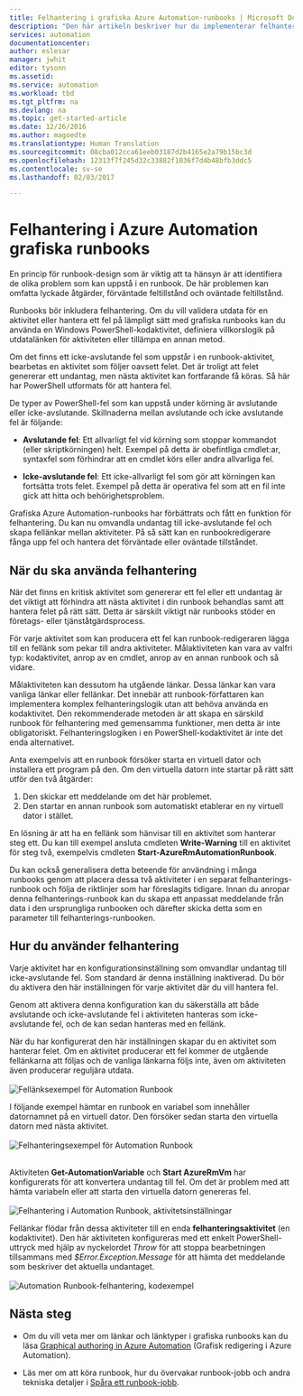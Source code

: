 ```yaml
---
title: Felhantering i grafiska Azure Automation-runbooks | Microsoft Docs
description: "Den här artikeln beskriver hur du implementerar felhanteringslogik i Azure Automation grafiska runbooks."
services: automation
documentationcenter: 
author: eslesar
manager: jwhit
editor: tysonn
ms.assetid: 
ms.service: automation
ms.workload: tbd
ms.tgt_pltfrm: na
ms.devlang: na
ms.topic: get-started-article
ms.date: 12/26/2016
ms.author: magoedte
ms.translationtype: Human Translation
ms.sourcegitcommit: 08cba012cca61eeb03187d2b4165e2a79b15bc3d
ms.openlocfilehash: 12313f7f245d32c33882f1036f7d4b48bfb3ddc5
ms.contentlocale: sv-se
ms.lasthandoff: 02/03/2017

---
```


# <a name="error-handling-in-azure-automation-graphical-runbooks"></a>Felhantering i Azure Automation grafiska runbooks

En princip för runbook-design som är viktig att ta hänsyn är att identifiera de olika problem som kan uppstå i en runbook. De här problemen kan omfatta lyckade åtgärder, förväntade feltillstånd och oväntade feltillstånd.

Runbooks bör inkludera felhantering. Om du vill validera utdata för en aktivitet eller hantera ett fel på lämpligt sätt med grafiska runbooks kan du använda en Windows PowerShell-kodaktivitet, definiera villkorslogik på utdatalänken för aktiviteten eller tillämpa en annan metod.          

Om det finns ett icke-avslutande fel som uppstår i en runbook-aktivitet, bearbetas en aktivitet som följer oavsett felet. Det är troligt att felet genererar ett undantag, men nästa aktivitet kan fortfarande få köras. Så här har PowerShell utformats för att hantera fel.    

De typer av PowerShell-fel som kan uppstå under körning är avslutande eller icke-avslutande. Skillnaderna mellan avslutande och icke avslutande fel är följande:

* **Avslutande fel**: Ett allvarligt fel vid körning som stoppar kommandot (eller skriptkörningen) helt. Exempel på detta är obefintliga cmdlet:ar, syntaxfel som förhindrar att en cmdlet körs eller andra allvarliga fel.

* **Icke-avslutande fel**: Ett icke-allvarligt fel som gör att körningen kan fortsätta trots felet. Exempel på detta är operativa fel som att en fil inte gick att hitta och behörighetsproblem.

Grafiska Azure Automation-runbooks har förbättrats och fått en funktion för felhantering. Du kan nu omvandla undantag till icke-avslutande fel och skapa fellänkar mellan aktiviteter. På så sätt kan en runbookredigerare fånga upp fel och hantera det förväntade eller oväntade tillståndet.  

## <a name="when-to-use-error-handling"></a>När du ska använda felhantering

När det finns en kritisk aktivitet som genererar ett fel eller ett undantag är det viktigt att förhindra att nästa aktivitet i din runbook behandlas samt att hantera felet på rätt sätt. Detta är särskilt viktigt när runbooks stöder en företags- eller tjänståtgärdsprocess.

För varje aktivitet som kan producera ett fel kan runbook-redigeraren lägga till en fellänk som pekar till andra aktiviteter.  Målaktiviteten kan vara av valfri typ: kodaktivitet, anrop av en cmdlet, anrop av en annan runbook och så vidare.

Målaktiviteten kan dessutom ha utgående länkar. Dessa länkar kan vara vanliga länkar eller fellänkar. Det innebär att runbook-författaren kan implementera komplex felhanteringslogik utan att behöva använda en kodaktivitet. Den rekommenderade metoden är att skapa en särskild runbook för felhantering med gemensamma funktioner, men detta är inte obligatoriskt. Felhanteringslogiken i en PowerShell-kodaktivitet är inte det enda alternativet.  

Anta exempelvis att en runbook försöker starta en virtuell dator och installera ett program på den. Om den virtuella datorn inte startar på rätt sätt utför den två åtgärder:

1. Den skickar ett meddelande om det här problemet.
2. Den startar en annan runbook som automatiskt etablerar en ny virtuell dator i stället.

En lösning är att ha en fellänk som hänvisar till en aktivitet som hanterar steg ett. Du kan till exempel ansluta cmdleten **Write-Warning** till en aktivitet för steg två, exempelvis cmdleten **Start-AzureRmAutomationRunbook**.

Du kan också generalisera detta beteende för användning i många runbooks genom att placera dessa två aktiviteter i en separat felhanterings-runbook och följa de riktlinjer som har föreslagits tidigare. Innan du anropar denna felhanterings-runbook kan du skapa ett anpassat meddelande från data i den ursprungliga runbooken och därefter skicka detta som en parameter till felhanterings-runbooken.

## <a name="how-to-use-error-handling"></a>Hur du använder felhantering

Varje aktivitet har en konfigurationsinställning som omvandlar undantag till icke-avslutande fel. Som standard är denna inställning inaktiverad. Du bör du aktivera den här inställningen för varje aktivitet där du vill hantera fel.  

Genom att aktivera denna konfiguration kan du säkerställa att både avslutande och icke-avslutande fel i aktiviteten hanteras som icke-avslutande fel, och de kan sedan hanteras med en fellänk.  

När du har konfigurerat den här inställningen skapar du en aktivitet som hanterar felet. Om en aktivitet producerar ett fel kommer de utgående fellänkarna att följas och de vanliga länkarna följs inte, även om aktiviteten även producerar reguljära utdata.<br><br> ![Fellänksexempel för Automation Runbook](media/automation-runbook-graphical-error-handling/error-link-example.png)

I följande exempel hämtar en runbook en variabel som innehåller datornamnet på en virtuell dator. Den försöker sedan starta den virtuella datorn med nästa aktivitet.<br><br> ![Felhanteringsexempel för Automation Runbook](media/automation-runbook-graphical-error-handling/runbook-example-error-handling.png)<br><br>      

Aktiviteten **Get-AutomationVariable** och **Start AzureRmVm** har konfigurerats för att konvertera undantag till fel.  Om det är problem med att hämta variabeln eller att starta den virtuella datorn genereras fel.<br><br> ![Felhantering i Automation Runbook, aktivitetsinställningar](media/automation-runbook-graphical-error-handling/activity-blade-convertexception-option.png)

Fellänkar flödar från dessa aktiviteter till en enda **felhanteringsaktivitet** (en kodaktivitet). Den här aktiviteten konfigureras med ett enkelt PowerShell-uttryck med hjälp av nyckelordet *Throw* för att stoppa bearbetningen tillsammans med *$Error.Exception.Message* för att hämta det meddelande som beskriver det aktuella undantaget.<br><br> ![Automation Runbook-felhantering, kodexempel](media/automation-runbook-graphical-error-handling/runbook-example-error-handling-code.png)


## <a name="next-steps"></a>Nästa steg

* Om du vill veta mer om länkar och länktyper i grafiska runbooks kan du läsa [Graphical authoring in Azure Automation](automation-graphical-authoring-intro.md#links-and-workflow) (Grafisk redigering i Azure Automation).

* Läs mer om att köra runbook, hur du övervakar runbook-jobb och andra tekniska detaljer i [Spåra ett runbook-jobb](automation-runbook-execution.md).

